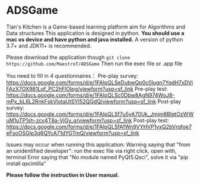# ADSGame
Tian's Kitchen is a Game-based learning platform aim for Algorithms and Data structures
This application is designed in python.
**You should use a mac os device and have python and java installed.**
A version of python 3.7+ and JDK11+ is recommended.

Please download the application though `git clone https://github.com/MaestroT/ADSGame`
Then run the exec file or .app file

You need to fill in 4 questionnaires：
Pre-play survey: https://docs.google.com/forms/d/e/1FAIpQLSeDubwQp0c0lugn7YqdH7xDVjFAzX7OX981Lqf_PC2hFlOIpg/viewform?usp=sf_link
Pre-play test: https://docs.google.com/forms/d/e/1FAIpQLSc0Dbw8AgN974WoJ8-mPx_bL6L2RnkFskVlotaUtSYI52QGdQ/viewform?usp=sf_link
Post-play survey: https://docs.google.com/forms/d/e/1FAIpQLSf7u5yA70Uk_Jmjm8BlqtOzWWuM1uTP1sh-zcv4T8a-VjGy_g/viewform?usp=sf_link
Post-play test: https://docs.google.com/forms/d/e/1FAIpQLSfAfWn9VYHVP1yxQ2bVrqfoe7eFsoOSGlp3q6QYcA71dYGTmQ/viewform?usp=sf_link

Issues may occur when running this application:
Warning saying that "from an unidentified developer": run the exec file via right click, open with, terminal
Error saying that "No module named PyQt5.Qsci", solve it via "pip install qscintilla"

**Please follow the instruction in User manual.**
